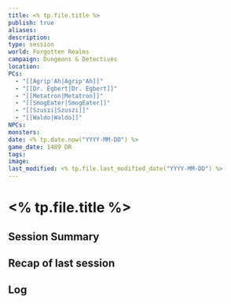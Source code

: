 ```yaml
---
title: <% tp.file.title %>
publish: true
aliases: 
description: 
type: session
world: Forgotten Realms
campaign: Dungeons & Detectives
location: 
PCs:
  - "[[Agrip'Ah|Agrip'Ah]]"
  - "[[Dr. Egbert|Dr. Egbert]]"
  - "[[Metatron|Metatron]]"
  - "[[SmogEater|SmogEater]]"
  - "[[Szuszi|Szuszi]]"
  - "[[Waldo|Waldo]]"
NPCs: 
monsters: 
date: <% tp.date.now("YYYY-MM-DD") %>
game_date: 1489 DR
tags: 
image: 
last_modified: <% tp.file.last_modified_date("YYYY-MM-DD") %>
---
```

# <% tp.file.title %>
## Session Summary

## Recap of last session

## Log

